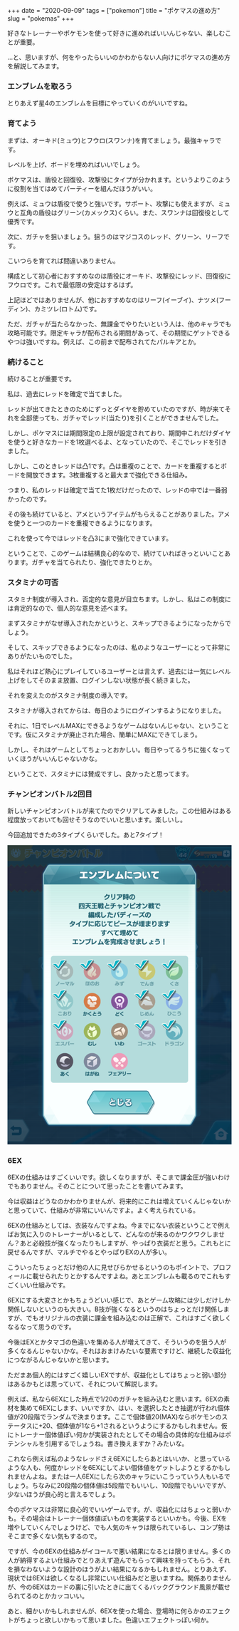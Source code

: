 +++
date = "2020-09-09"
tags = ["pokemon"]
title = "ポケマスの進め方"
slug = "pokemas"
+++

好きなトレーナーやポケモンを使って好きに進めればいいんじゃない、楽しむことが重要。

...と、思いますが、何をやったらいいのかわからない人向けにポケマスの進め方を解説してみます。

### エンブレムを取ろう

とりあえず星4のエンブレムを目標にやっていくのがいいですね。

### 育てよう

まずは、オーキド(ミュウ)とフウロ(スワンナ)を育てましょう。最強キャラです。

レベルを上げ、ボードを埋めればいいでしょう。

ポケマスは、盾役と回復役、攻撃役にタイプが分かれます。というよりこのように役割を当てはめてパーティーを組んだほうがいい。

例えば、ミュウは盾役で使うと強いです。サポート、攻撃にも使えますが、ミュウと互角の盾役はグリーン(カメックス)くらい。また、スワンナは回復役として優秀です。

次に、ガチャを狙いましょう。狙うのはマジコスのレッド、グリーン、リーフです。

こいつらを育てれば間違いありません。

構成として初心者におすすめなのは盾役にオーキド、攻撃役にレッド、回復役にフウロです。これで最低限の安定はするはず。

上記ほどではありませんが、他におすすめなのはリーフ(イーブイ)、ナツメ(フーディン)、カミツレ(ロトム)です。

ただ、ガチャが当たらなかった、無課金でやりたいという人は、他のキャラでも攻略可能です。限定キャラが配布される期間があって、その期間にゲットできるやつは強いですね。例えば、この前まで配布されてたパルキアとか。

### 続けること

続けることが重要です。

私は、過去にレッドを確定で当てました。

レッドが出てきたときのためにずっとダイヤを貯めていたのですが、時が来てそれを全部使っても、ガチャでレッド(当たり)を引くことができませんでした。

しかし、ポケマスには期間限定の上限が設定されており、期間中これだけダイヤを使うと好きなカードを1枚選べるよ、となっていたので、そこでレッドを引きました。

しかし、このときレッドは凸1です。凸は重複のことで、カードを重複するとボードを開放できます。3枚重複すると最大まで強化できる仕組み。

つまり、私のレッドは確定で当てた1枚だけだったので、レッドの中では一番弱かったのです。

その後も続けていると、アメというアイテムがもらえることがありました。アメを使うと一つのカードを重複できるようになります。

これを使って今ではレッドを凸3にまで強化できています。

ということで、このゲームは結構良心的なので、続けていればきっといいことあります。ガチャを当てられたり、強化できたりとか。

### スタミナの可否

スタミナ制度が導入され、否定的な意見が目立ちます。しかし、私はこの制度には肯定的なので、個人的な意見を述べます。

まずスタミナがなぜ導入されたかというと、スキップできるようになったからでしょう。

そして、スキップできるようになったのは、私のようなユーザーにとって非常にありがたいものでした。

私はそれほど熱心にプレイしているユーザーとは言えず、過去には一気にレベル上げをしてそのまま放置、ログインしない状態が長く続きました。

それを変えたのがスタミナ制度の導入です。

スタミナが導入されてからは、毎日のようにログインするようになりました。

それに、1日でレベルMAXにできるようなゲームはないんじゃない、ということです。仮にスタミナが廃止された場合、簡単にMAXにできてしまう。

しかし、それはゲームとしてちょっとおかしい。毎日やってるうちに強くなっていくほうがいいんじゃないかな。

ということで、スタミナには賛成ですし、良かったと思ってます。

### チャンピオンバトル2回目

新しいチャンピオンバトルが来てたのでクリアしてみました。この仕組みはある程度放っておいても回せそうなのでいいと思います。楽しいし。

今回追加できたの3タイプくらいでした。あと7タイプ！

![](https://github.com/syui/mstdn.page/raw/master/img/mastodon/media_attachments/files/104/822/867/343/024/860/small/037d79a05ca84319.png)

### 6EX

6EXの仕組みはすごくいいです。欲しくなりますが、そこまで課金圧が強いわけでもありません。そのことについて思ったことを書いてみます。

今は収益はどうなのかわかりませんが、将来的にこれは増えていくんじゃないかと思っていて、仕組みが非常にいいんですよ。よく考えられている。

6EXの仕組みとしては、衣装なんですよね。今までにない衣装ということで例えばお気に入りのトレーナーがいるとして、どんなのが来るのかワクワクしません？あと必殺技が強くなったりもしますが、やっぱり衣装だと思う。これもとに戻せるんですが、マルチでやるとやっぱりEXの人が多い。

こういったちょっとだけ他の人に見せびらかせるというのもポイントで、プロフィールに載せられたりとかするんですよね。あとエンブレムも載るのでこれもすごくいい仕組みです。

6EXにする大変さとかもちょうどいい感じで、あとゲーム攻略には少しだけしか関係しないというのも大きい。B技が強くなるというのはちょっとだけ関係しますが、でもオリジナルの衣装に課金を組み込むのは正解で、これはすごく欲しくなるなって思うのです。

今後はEXとかタマゴの色違いを集める人が増えてきて、そういうのを狙う人が多くなるんじゃないかな。それはおまけみたいな要素ですけど、継続した収益化につながるんじゃないかと思います。

ただまあ個人的にはすごく嬉しいEXですが、収益化としてはちょっと弱い部分はあるかもとは思っていて、それについて解説します。

例えば、私なら6EXにした時点で1/20のガチャを組み込むと思います。6EXの素材を集めて6EXにします、いいですか、はい、を選択したとき抽選が行われ個体値が20段階でランダムで決まります。ここで個体値20(MAX)ならポケモンのステータスに+20、個体値が1なら+1されるというようにするかもしれません。仮にトレーナー個体値ぽい何かが実装されたとしてその場合の具体的な仕組みはポテンシャルを引用するでしょうね。書き換えますか？みたいな。

これなら例えば私のようなレッドさえ6EXにしたらあとはいいか、と思っているような人も、何度かレッドを6EXにしてよい個体値をゲットしようとするかもしれませんよね。または一人6EXにしたら次のキャラにいこうっていう人もいるでしょう。ちなみに20段階の個体値は5段階でもいいし、10段階でもいいですが、少ないほうが良心的と言えるでしょう。

今のポケマスは非常に良心的でいいゲームです。が、収益化にはちょっと弱いかも。その場合はトレーナー個体値ぽいものを実装するといいかも。今後、EXを増やしていくんでしょうけど、でも人気のキャラは限られているし、コンプ勢はそこまで多くない気もするので。

ですが、今の6EXの仕組みがイコールで悪い結果になるとは限りません。多くの人が納得するよい仕組みでとりあえず遊んでもらって興味を持ってもらう、それを損なわないような設計のほうがよい結果になるかもしれません。とりあえず、現状では6EXは欲しくなるし非常にいい仕組みだと思いますね。関係ありませんが、今の6EXはカードの裏に引いたときに出てくるバックグラウンド風景が載せられてるのとかカッコいい。

あと、細かいかもしれませんが、6EXを使った場合、登場時に何らかのエフェクトがちょっと欲しいかもって思いました。色違いエフェクトっぽい何か。

